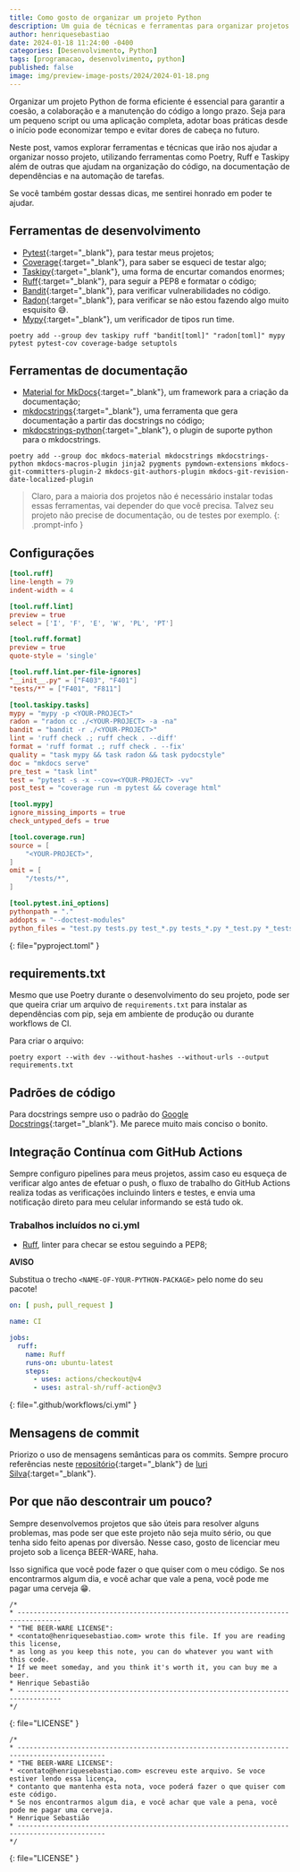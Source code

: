 ```yaml
---
title: Como gosto de organizar um projeto Python
description: Um guia de técnicas e ferramentas para organizar projetos Python.
author: henriquesebastiao
date: 2024-01-18 11:24:00 -0400
categories: [Desenvolvimento, Python]
tags: [programacao, desenvolvimento, python]
published: false
image: img/preview-image-posts/2024/2024-01-18.png
---
```


Organizar um projeto Python de forma eficiente é essencial para garantir a coesão, a colaboração e a manutenção do código a longo prazo. Seja para um pequeno script ou uma aplicação completa, adotar boas práticas desde o início pode economizar tempo e evitar dores de cabeça no futuro.

Neste post, vamos explorar ferramentas e técnicas que irão nos ajudar a organizar nosso projeto, utilizando ferramentas como Poetry, Ruff e Taskipy além de outras que ajudam na organização do código, na documentação de dependências e na automação de tarefas.

Se você também gostar dessas dicas, me sentirei honrado em poder te ajudar.

## Ferramentas de desenvolvimento

- [Pytest](https://docs.pytest.org/){:target="_blank"}, para testar meus projetos;
- [Coverage](https://coverage.readthedocs.io/){:target="_blank"}, para saber se esqueci de testar algo;
- [Taskipy](https://github.com/taskipy/taskipy){:target="_blank"}, uma forma de encurtar comandos enormes;
- [Ruff](https://docs.astral.sh/ruff/){:target="_blank"}, para seguir a PEP8 e formatar o código;
- [Bandit](https://bandit.readthedocs.io/){:target="_blank"}, para verificar vulnerabilidades no código.
- [Radon](https://radon.readthedocs.io/){:target="_blank"}, para verificar se não estou fazendo algo muito esquisito 😅.
- [Mypy](https://mypy.readthedocs.io/){:target="_blank"}, um verificador de tipos run time.

```terminal
poetry add --group dev taskipy ruff "bandit[toml]" "radon[toml]" mypy pytest pytest-cov coverage-badge setuptols
```

## Ferramentas de documentação

- [Material for MkDocs](https://github.com/squidfunk/mkdocs-material/){:target="_blank"}, um framework para a criação da documentação;
- [mkdocstrings](https://mkdocstrings.github.io/){:target="_blank"}, uma ferramenta que gera documentação a partir das docstrings no código;
- [mkdocstrings-python](https://mkdocstrings.github.io/python/){:target="_blank"}, o plugin de suporte python para o mkdocstrings.

```terminal
poetry add --group doc mkdocs-material mkdocstrings mkdocstrings-python mkdocs-macros-plugin jinja2 pygments pymdown-extensions mkdocs-git-committers-plugin-2 mkdocs-git-authors-plugin mkdocs-git-revision-date-localized-plugin
```

> Claro, para a maioria dos projetos não é necessário instalar todas essas ferramentas, vai depender do que você precisa. Talvez seu projeto não precise de documentação, ou de testes por exemplo.
{: .prompt-info }

## Configurações

```toml
[tool.ruff]
line-length = 79
indent-width = 4

[tool.ruff.lint]
preview = true
select = ['I', 'F', 'E', 'W', 'PL', 'PT']

[tool.ruff.format]
preview = true
quote-style = 'single'

[tool.ruff.lint.per-file-ignores]
"__init__.py" = ["F403", "F401"]
"tests/*" = ["F401", "F811"]

[tool.taskipy.tasks]
mypy = "mypy -p <YOUR-PROJECT>"
radon = "radon cc ./<YOUR-PROJECT> -a -na"
bandit = "bandit -r ./<YOUR-PROJECT>"
lint = 'ruff check .; ruff check . --diff'
format = 'ruff format .; ruff check . --fix'
quality = "task mypy && task radon && task pydocstyle"
doc = "mkdocs serve"
pre_test = "task lint"
test = "pytest -s -x --cov=<YOUR-PROJECT> -vv"
post_test = "coverage run -m pytest && coverage html"

[tool.mypy]
ignore_missing_imports = true
check_untyped_defs = true

[tool.coverage.run]
source = [
    "<YOUR-PROJECT>",
]
omit = [
    "/tests/*",
]

[tool.pytest.ini_options]
pythonpath = "."
addopts = "--doctest-modules"
python_files = "test.py tests.py test_*.py tests_*.py *_test.py *_tests.py"
```
{: file="pyproject.toml" }

## requirements.txt

Mesmo que use Poetry durante o desenvolvimento do seu projeto, pode ser que queira criar um arquivo de `requirements.txt` para instalar as dependências com pip, seja em ambiente de produção ou durante workflows de CI.

Para criar o arquivo:


```terminal
poetry export --with dev --without-hashes --without-urls --output requirements.txt
```

## Padrões de código

Para docstrings sempre uso o padrão do [Google Docstrings](https://sphinxcontrib-napoleon.readthedocs.io/en/latest/example_google.html){:target="_blank"}. Me parece muito mais conciso o bonito.

## Integração Contínua com GitHub Actions

Sempre configuro pipelines para meus projetos, assim caso eu esqueça de verificar algo antes de efetuar o push, o fluxo de trabalho do GitHub Actions realiza todas as verificações incluindo linters e testes, e envia uma notificação direto para meu celular informando se está tudo ok.

### Trabalhos incluídos no ci.yml

- [Ruff](https://docs.astral.sh/ruff/), linter para checar se estou seguindo a PEP8;

**AVISO**

Substitua o trecho `<NAME-OF-YOUR-PYTHON-PACKAGE>` pelo nome do seu pacote!

```yml
on: [ push, pull_request ]

name: CI

jobs:
  ruff:
    name: Ruff
    runs-on: ubuntu-latest
    steps:
      - uses: actions/checkout@v4
      - uses: astral-sh/ruff-action@v3
```
{: file=".github/workflows/ci.yml" }

## Mensagens de commit

Priorizo o uso de mensagens semânticas para os commits. Sempre procuro referências neste [repositório](https://github.com/iuricode/padroes-de-commits){:target="_blank"} de [Iuri Silva](https://github.com/iuricode){:target="_blank"}.

## Por que não descontrair um pouco?

Sempre desenvolvemos projetos que são úteis para resolver alguns problemas, mas pode ser que este projeto não seja muito sério, ou que tenha sido feito apenas por diversão. Nesse caso, gosto de licenciar meu projeto sob a licença BEER-WARE, haha.

Isso significa que você pode fazer o que quiser com o meu código. Se nos encontrarmos algum dia, e você achar que vale a pena, você pode me pagar uma cerveja 😁.

```
/*
* ---------------------------------------------------------------------------------
* "THE BEER-WARE LICENSE":
* <contato@henriquesebastiao.com> wrote this file. If you are reading this license,
* as long as you keep this note, you can do whatever you want with this code.
* If we meet someday, and you think it's worth it, you can buy me a beer.
* Henrique Sebastião
* ---------------------------------------------------------------------------------
*/
```
{: file="LICENSE" }


```
/*
* --------------------------------------------------------------------------------------------
* "THE BEER-WARE LICENSE":
* <contato@henriquesebastiao.com> escreveu este arquivo. Se voce estiver lendo essa licença,
* contanto que mantenha esta nota, voce poderá fazer o que quiser com este código.
* Se nos encontrarmos algum dia, e você achar que vale a pena, você pode me pagar uma cerveja.
* Henrique Sebastião
* --------------------------------------------------------------------------------------------
*/
```
{: file="LICENSE" }
